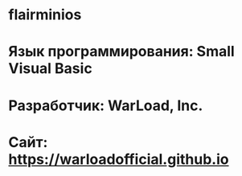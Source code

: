 # flairminios
# Язык программирования: Small Visual Basic
# Разработчик: WarLoad, Inc.
# Сайт: https://warloadofficial.github.io
